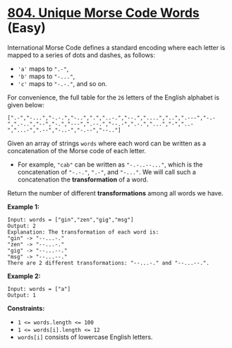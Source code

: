 # [804. Unique Morse Code Words][link] (Easy)

[link]: https://leetcode.com/problems/unique-morse-code-words/

International Morse Code defines a standard encoding where each letter is mapped to a series of dots
and dashes, as follows:

- `'a'` maps to `".-"`,
- `'b'` maps to `"-..."`,
- `'c'` maps to `"-.-."`, and so on.

For convenience, the full table for the `26` letters of the English alphabet is given below:

```
[".-","-...","-.-.","-..",".","..-.","--.","....","..",".---","-.-",".-..","--","-.","---",".--.","--.-",".-.","...","-","..-
","...-",".--","-..-","-.--","--.."]
```

Given an array of strings `words` where each word can be written as a concatenation of the Morse
code of each letter.

- For example, `"cab"` can be written as `"-.-..--..."`, which is the concatenation of `"-.-."`, `".-"`, and
`"-..."`. We will call such a concatenation the **transformation** of a word.

Return the number of different **transformations** among all words we have.

**Example 1:**

```
Input: words = ["gin","zen","gig","msg"]
Output: 2
Explanation: The transformation of each word is:
"gin" -> "--...-."
"zen" -> "--...-."
"gig" -> "--...--."
"msg" -> "--...--."
There are 2 different transformations: "--...-." and "--...--.".
```

**Example 2:**

```
Input: words = ["a"]
Output: 1
```

**Constraints:**

- `1 <= words.length <= 100`
- `1 <= words[i].length <= 12`
- `words[i]` consists of lowercase English letters.
